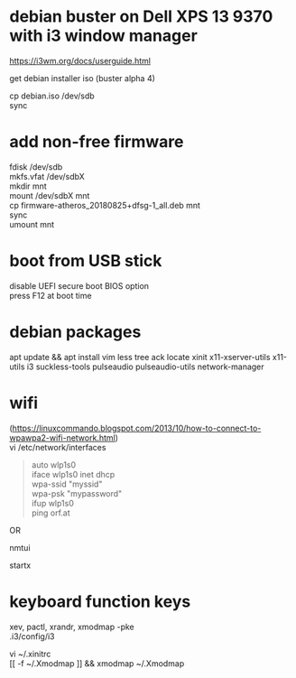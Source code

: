 # debian buster on Dell XPS 13 9370 with i3 window manager

https://i3wm.org/docs/userguide.html

get debian installer iso (buster alpha 4)

cp debian.iso /dev/sdb  
sync

# add non-free firmware
fdisk /dev/sdb  
mkfs.vfat /dev/sdbX  
mkdir mnt  
mount /dev/sdbX mnt  
cp firmware-atheros_20180825+dfsg-1_all.deb mnt  
sync  
umount mnt

# boot from USB stick
disable UEFI secure boot BIOS option  
press F12 at boot time


# debian packages
apt update && apt install vim less tree ack locate xinit x11-xserver-utils x11-utils i3 suckless-tools pulseaudio pulseaudio-utils network-manager

# wifi
(https://linuxcommando.blogspot.com/2013/10/how-to-connect-to-wpawpa2-wifi-network.html)  
vi /etc/network/interfaces  
> auto wlp1s0  
> iface wlp1s0 inet dhcp  
>     wpa-ssid "myssid"  
>     wpa-psk "mypassword"  
ifup wlp1s0  
ping orf.at

OR

nmtui

startx

# keyboard function keys
xev, pactl, xrandr, xmodmap -pke  
.i3/config/i3

vi ~/.xinitrc  
[[ -f ~/.Xmodmap ]] && xmodmap ~/.Xmodmap
